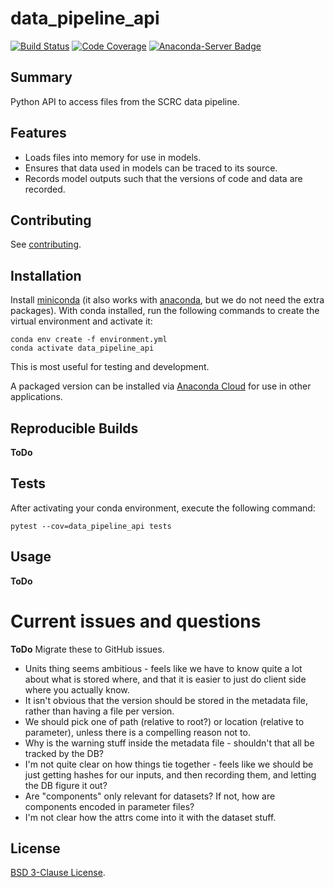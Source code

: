 # data_pipeline_api
[![Build Status](https://travis-ci.org/ScottishCovidResponse/data_pipeline_api.svg?branch=master)](https://travis-ci.org/ScottishCovidResponse/data_pipeline_api)
[![Code Coverage](https://codecov.io/github/ScottishCovidResponse/data_pipeline_api/coverage.svg?branch=master&token=)](https://codecov.io/gh/ScottishCovidResponse/data_pipeline_api)
[![Anaconda-Server Badge](https://anaconda.org/scottishcovidresponse/data_pipeline_api/badges/version.svg)](https://anaconda.org/scottishcovidresponse/data_pipeline_api)

## Summary

Python API to access files from the SCRC data pipeline.

## Features

- Loads files into memory for use in models.
- Ensures that data used in models can be traced to its source.
- Records model outputs such that the versions of code and data are recorded.

## Contributing

See [contributing](contributing.md).

## Installation

Install [miniconda](https://docs.conda.io/en/latest/miniconda.html) (it also works with [anaconda](https://docs.anaconda.com/anaconda/install/), but we do not need the extra packages). With conda installed, run the following commands to create the virtual environment and activate it:

```
conda env create -f environment.yml
conda activate data_pipeline_api
```

This is most useful for testing and development.

A packaged version can be installed via [Anaconda Cloud](https://anaconda.org/scottishcovidresponse/data_pipeline_api) for use in other applications.

## Reproducible Builds

**ToDo**

## Tests

After activating your conda environment, execute the following command:

```{shell}
pytest --cov=data_pipeline_api tests
```

## Usage

**ToDo**

# Current issues and questions

**ToDo** Migrate these to GitHub issues.

* Units thing seems ambitious - feels like we have to know quite a lot about what is stored where, and that it is easier to just do client side where you actually know.
* It isn't obvious that the version should be stored in the metadata file, rather than having a file per version.
* We should pick one of path (relative to root?) or location (relative to parameter), unless there is a compelling reason not to.
* Why is the warning stuff inside the metadata file - shouldn't that all be tracked by the DB?
* I'm not quite clear on how things tie together - feels like we should be just getting hashes for our inputs, and then recording them, and letting the DB figure it out?
* Are "components" only relevant for datasets? If not, how are components encoded in parameter files?
* I'm not clear how the attrs come into it with the dataset stuff.

## License

[BSD 3-Clause License](LICENSE).
